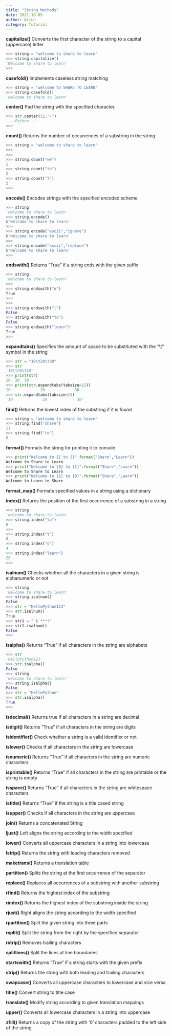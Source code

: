 ```yaml
---
title: "String Methods"
date: 2021-10-05
author: Arjun
category: Tutorial
---
```


**capitalize()**	Converts the first character of the string to a capital (uppercase) letter
```python
>>> string = "welcome to share to learn"
>>> string.capitalize()
'Welcome to share to learn'
>>>
```

**casefold()**	Implements caseless string matching
```python
>>> string = "welcome to SHARE TO LEARN"
>>> string.casefold()
'welcome to share to learn'
```

**center()**	Pad the string with the specified character.
```python
>>> str.center(12,"-")
'---Python---'
>>>
```

**count()**	Returns the number of occurrences of a substring in the string.
```python
>>> string = "welcome to share to learn"
>>>
>>>
>>> string.count("we")
1
>>> string.count("to")
2
>>> string.count("l")
2
>>>
```

**encode()**	Encodes strings with the specified encoded scheme
```python
>>> string
'welcome to share to learn'
>>> string.encode()
b'welcome to share to learn'
>>>
>>> string.encode("ascii","ignore")
b'welcome to share to learn'
>>>
>>> string.encode("ascii","replace")
b'welcome to share to learn'
>>>
```

**endswith()**	Returns “True” if a string ends with the given suffix
```python
>>> string
'welcome to share to learn'
>>>
>>> string.endswith("n")
True
>>>
>>>
>>> string.endswith("l")
False
>>> string.endswith("to")
False
>>> string.endswith("learn")
True
>>>
```

**expandtabs()**	Specifies the amount of space to be substituted with the “\t” symbol in the string
```python
>>> str = "10\t20\t30"
>>> str
'10\t20\t30'
>>> print(str)
10	20	30
>>> print(str.expandtabs(tabsize=15))
10             20             30
>>> str.expandtabs(tabsize=15)
'10             20             30'
```

**find()**	Returns the lowest index of the substring if it is found
```python
>>> string = "welcome to share to learn"
>>> string.find("share")
11
>>> string.find("to")
8
```

**format()**	Formats the string for printing it to console
```python
>>> print("Welcome to {} to {}".format("Share","Learn"))
Welcome to Share to Learn
>>> print("Welcome to {0} to {1}".format("Share","Learn"))
Welcome to Share to Learn
>>> print("Welcome to {1} to {0}".format("Share","Learn"))
Welcome to Learn to Share
```

**format_map()**	Formats specified values in a string using a dictionary

**index()**	Returns the position of the first occurrence of a substring in a string
```python
>>> string
'welcome to share to learn'
>>> string.index("to")
8
>>>
>>> string.index("t")
8
>>> string.index("o")
4
>>> string.index("learn")
20
>>>
```

**isalnum()**	Checks whether all the characters in a given string is alphanumeric or not
```python
>>> string
'welcome to share to learn'
>>> string.isalnum()
False
>>> str = "HelloPython123"
>>> str.isalnum()
True
>>> str1 = " $ ***!"
>>> str1.isalnum()
False
>>>
```

**isalpha()**	Returns “True” if all characters in the string are alphabets
```python
>>> str
'HelloPython123'
>>> str.isalpha()
False
>>> string
'welcome to share to learn'
>>> string.isalpha()
False
>>> str = "HelloPython"
>>> str.isalpha()
True
>>>
```

**isdecimal()**	Returns true if all characters in a string are decimal

**isdigit()**	Returns “True” if all characters in the string are digits

**isidentifier()**	Check whether a string is a valid identifier or not

**islower()**	Checks if all characters in the string are lowercase

**isnumeric()**	Returns “True” if all characters in the string are numeric characters

**isprintable()**	Returns “True” if all characters in the string are printable or the string is empty

**isspace()**	Returns “True” if all characters in the string are whitespace characters

**istitle()**	Returns “True” if the string is a title cased string

**isupper()**	Checks if all characters in the string are uppercase

**join()**	Returns a concatenated String

**ljust()**	Left aligns the string according to the width specified

**lower()**	Converts all uppercase characters in a string into lowercase

**lstrip()**	Returns the string with leading characters removed

**maketrans()**	 Returns a translation table

**partition()**	Splits the string at the first occurrence of the separator 

**replace()**	Replaces all occurrences of a substring with another substring

**rfind()**	Returns the highest index of the substring

**rindex()**	Returns the highest index of the substring inside the string

**rjust()**	Right aligns the string according to the width specified

**rpartition()**	Split the given string into three parts

**rsplit()**	Split the string from the right by the specified separator

**rstrip()**	Removes trailing characters

**splitlines()**	Split the lines at line boundaries

**startswith()**	Returns “True” if a string starts with the given prefix

**strip()**	Returns the string with both leading and trailing characters

**swapcase()**	Converts all uppercase characters to lowercase and vice versa

**title()**	Convert string to title case

**translate()**	Modify string according to given translation mappings

**upper()**	Converts all lowercase characters in a string into uppercase

**zfill()**	Returns a copy of the string with ‘0’ characters padded to the left side of the string
